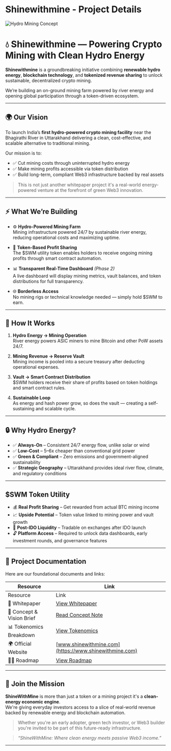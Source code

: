 # Shinewithmine - Project Details

![Hydro Mining Concept](./assets/concept-diagram.png)

# 💧 Shinewithmine — Powering Crypto Mining with Clean Hydro Energy

**Shinewithmine** is a groundbreaking initiative combining **renewable hydro energy**, **blockchain technology**, and **tokenized revenue sharing** to unlock sustainable, decentralized crypto mining.

We’re building an on-ground mining farm powered by river energy and opening global participation through a token-driven ecosystem.

---

## 🌍 Our Vision

To launch India’s **first hydro-powered crypto mining facility** near the Bhagirathi River in Uttarakhand delivering a clean, cost-effective, and scalable alternative to traditional mining.

Our mission is to:

- ✅ Cut mining costs through uninterrupted hydro energy  
- ✅ Make mining profits accessible via token distribution  
- ✅ Build long-term, compliant Web3 infrastructure backed by real assets

> This is not just another whitepaper project it's a real-world energy-powered venture at the forefront of green Web3 innovation.

---

## ⚡ What We’re Building

- ⚙️ **Hydro-Powered Mining Farm**  
  Mining infrastructure powered 24/7 by sustainable river energy, reducing operational costs and maximizing uptime.

- 🔁 **Token-Based Profit Sharing**  
  The $SWM utility token enables holders to receive ongoing mining profits through smart contract automation.

- 📊 **Transparent Real-Time Dashboard** *(Phase 2)*  
  A live dashboard will display mining metrics, vault balances, and token distributions for full transparency.

- 🌐 **Borderless Access**  
  No mining rigs or technical knowledge needed — simply hold $SWM to earn.

---

## 🔁 How It Works

1. **Hydro Energy → Mining Operation**  
   River energy powers ASIC miners to mine Bitcoin and other PoW assets 24/7.

2. **Mining Revenue → Reserve Vault**  
   Mining income is pooled into a secure treasury after deducting operational expenses.

3. **Vault → Smart Contract Distribution**  
   $SWM holders receive their share of profits based on token holdings and smart contract rules.

4. **Sustainable Loop**  
   As energy and hash power grow, so does the vault — creating a self-sustaining and scalable cycle.

---

## 🔒 Why Hydro Energy?

- ✅ **Always-On** – Consistent 24/7 energy flow, unlike solar or wind  
- ✅ **Low-Cost** – 5–6x cheaper than conventional grid power  
- ✅ **Green & Compliant** – Zero emissions and government-aligned sustainability  
- ✅ **Strategic Geography** – Uttarakhand provides ideal river flow, climate, and regulatory conditions

---

## $SWM Token Utility

- 💰 **Real Profit Sharing** – Get rewarded from actual BTC mining income  
- 📈 **Upside Potential** – Token value linked to mining power and vault growth  
- 🔁 **Post-IDO Liquidity** – Tradable on exchanges after IDO launch  
- 🔓 **Platform Access** – Required to unlock data dashboards, early investment rounds, and governance features

---

## 📄 Project Documentation

Here are our foundational documents and links:

| Resource                         | Link                                                                 |
|----------------------------------|----------------------------------------------------------------------|
| Resource        | Link                                                                                          |
| 📄 Whitepaper                     | [View Whitepaper](https://github.com/Shinewithmine/Shinewithmine-Project-Details/blob/main/Whitepaper.pdf) |
| 🧠 Concept & Vision Brief        | [Read Concept Note](https://yourwebsite.com/concept.pdf)            |
| 📊 Tokenomics Breakdown          | [View Tokenomics](https://github.com/Shinewithmine/Shinewithmine-Project-Details/blob/main/Tokenomics.pdf)           |
| 🌍 Official Website              | [www.shinewithmine.com](https://www.shinewithmine.com)              |
| 🏃‍♂️ Roadmap                       | [View Roadmap](https://github.com/Shinewithmine/Shinewithmine-Project-Details/blob/main/Roadmap.pdf)           |

---

## 🙌 Join the Mission

**ShineWithMine** is more than just a token or a mining project it's a **clean-energy economic engine**.  
We're giving everyday investors access to a slice of real-world revenue backed by renewable energy and blockchain automation.

> Whether you're an early adopter, green tech investor, or Web3 builder you're invited to be part of this future-ready infrastructure.

> _“ShineWithMine: Where clean energy meets passive Web3 income.”_

---

